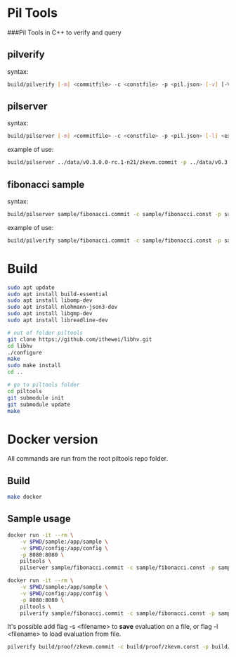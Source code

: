 # Pil Tools
###Pil Tools in C++
to verify and query

## pilverify
syntax:
```sh
build/pilverify [-m] <commitfile> -c <constfile> -p <pil.json> [-v] [-V <verifyFileByOmegas>] [-j <verifyFileByPols>]
```
## pilserver
syntax:
```sh
build/pilserver [-m] <commitfile> -c <constfile> -p <pil.json> [-l] <exprfile> -C <serverConfig.conf>
```

example of use:
```sh
build/pilserver ../data/v0.3.0.0-rc.1-n21/zkevm.commit -p ../data/v0.3.0.0-rc.1-n21/main.pil.json -c ../data/v0.3.0.0-rc.1-n21/zkevm.const -l ../data/v0.3.0.0-rc.1-n21/zkevm.expr.bin -C config/server.conf
```

## fibonacci sample
syntax:
```sh
build/pilserver sample/fibonacci.commit -c sample/fibonacci.const -p sample/fibonacci_main.pil.json -u sample/fibonacci.input.json -C config/server.conf
```

example of use:
```sh
build/pilverify sample/fibonacci.commit -c sample/fibonacci.const -p sample/fibonacci_main.pil.json -u sample/fibonacci.input.json
```

# Build
```sh
sudo apt update
sudo apt install build-essential
sudo apt install libomp-dev
sudo apt install nlohmann-json3-dev
sudo apt install libgmp-dev
sudo apt install libreadline-dev

# out of folder piltools
git clone https://github.com/ithewei/libhv.git
cd libhv
./configure
make
sudo make install
cd ..

# go to piltools folder
cd piltools
git submodule init
git submodule update
make
```

# Docker version
All commands are run from the root piltools repo folder.

## Build
```sh
make docker
```

## Sample usage
```sh
docker run -it --rm \
    -v $PWD/sample:/app/sample \
    -v $PWD/config:/app/config \
    -p 8080:8080 \
    piltools \
    pilserver sample/fibonacci.commit -c sample/fibonacci.const -p sample/fibonacci_main.pil.json -u sample/fibonacci.input.json -C config/server.conf
```

```sh
docker run -it --rm \
    -v $PWD/sample:/app/sample \
    -v $PWD/config:/app/config \
    -p 8080:8080 \
    piltools \
    pilverify sample/fibonacci.commit -c sample/fibonacci.const -p sample/fibonacci_main.pil.json -u sample/fibonacci.input.json
```
It's possible add flag -s \<filename> to **save** evaluation on a file, or flag -l \<filename\> to load evaluation from file.
```sh
pilverify build/proof/zkevm.commit -c build/proof/zkevm.const -p build/proof/pil/main.pil.json -s build/proof/zkevm.expr
```